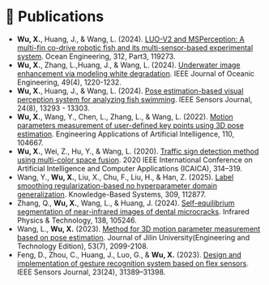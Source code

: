 # 📝 Publications 
- **Wu, X.**, Huang, J., & Wang, L. (2024). [LUO-V2 and MSPerception: A multi-fin co-drive robotic fish and its multi-sensor-based experimental system](https://doi.org/10.1016/j.oceaneng.2024.119273). Ocean Engineering, 312, Part3, 119273.
- **Wu, X.**, Zhang, L.,Huang, J., & Wang, L. (2024). [Underwater image enhancement via modeling white degradation](https://ieeexplore.ieee.org/document/10647107). IEEE Journal of Oceanic Engineering, 49(4), 1220-1232.
- **Wu, X.**, Huang, J., & Wang, L. (2024). [Pose estimation-based visual perception system for analyzing fish swimming](https://ieeexplore.ieee.org/document/10471313). IEEE Sensors Journal, 24(8), 13293 - 13303.
- **Wu, X.**, Wang, Y., Chen, L., Zhang, L., & Wang, L. (2022). [Motion parameters measurement of user-defined key points using 3D pose estimation](https://doi.org/10.1016/j.engappai.2022.104667). Engineering Applications of Artificial Intelligence, 110, 104667.
- **Wu, X.**, Wei, Z., Hu, Y., & Wang, L. (2020). [Traffic sign detection method using multi-color space fusion](https://doi.org/10.1109/ICAICA50127.2020.9182603). 2020 IEEE International Conference on Artificial Intelligence and Computer Applications (ICAICA), 314–319.
- Wang, Y., **Wu, X.**, Liu, X., Chu, F., Liu, H., & Han, Z. (2025). [Label smoothing regularization-based no hyperparameter domain generalization](https://doi.org/10.1016/j.knosys.2024.112877). Knowledge-Based Systems, 309, 112877.
- Zhang, Q., **Wu, X.**, Wang, L., & Huang, J. (2024). [Self-equilibrium segmentation of near-infrared images of dental microcracks](https://doi.org/https://doi.org/10.1016/j.infrared.2024.105246). Infrared Physics & Technology, 138, 105246.
- Wang, L., **Wu, X.** (2023). [Method for 3D motion parameter measurement based on pose estimation](http://jlgy.publish.founderss.cn/thesisDetails#10.13229/j.cnki.jdxbgxb.20210981&lang=zh). Journal of Jilin University(Engineering and Technology Edition), 53(7), 2099-2108.
- Feng, D., Zhou, C., Huang, J., Luo, G., & **Wu, X.** (2023). [Design and implementation of gesture recognition system based on flex sensors](https://doi.org/10.1109/JSEN.2023.3324503). IEEE Sensors Journal, 23(24), 31389–31398. 

